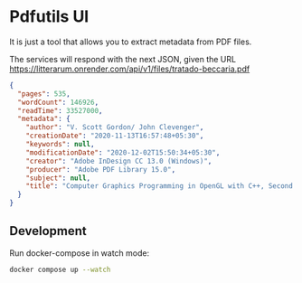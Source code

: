 # Pdfutils UI

It is just a tool that allows you to extract metadata from PDF files.

The services will respond with the next JSON, given the URL <https://litterarum.onrender.com/api/v1/files/tratado-beccaria.pdf>

```json
{
  "pages": 535,
  "wordCount": 146926,
  "readTime": 33527000,
  "metadata": {
    "author": "V. Scott Gordon/ John Clevenger",
    "creationDate": "2020-11-13T16:57:48+05:30",
    "keywords": null,
    "modificationDate": "2020-12-02T15:50:34+05:30",
    "creator": "Adobe InDesign CC 13.0 (Windows)",
    "producer": "Adobe PDF Library 15.0",
    "subject": null,
    "title": "Computer Graphics Programming in OpenGL with C++, Second Edition"
  }
}
```

## Development

Run docker-compose in watch mode:

```bash
docker compose up --watch
```
